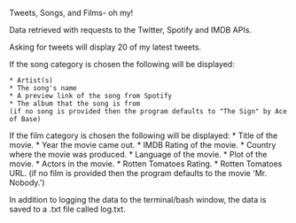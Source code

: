 Tweets, Songs, and Films- oh my!

Data retrieved with requests to the Twitter, Spotify and IMDB APIs.

Asking for tweets will display 20 of my latest tweets.

If the song category is chosen the following will be displayed:

    * Artist(s)
    * The song's name
    * A preview link of the song from Spotify
    * The album that the song is from
    (if no song is provided then the program defaults to "The Sign" by Ace of Base)
 
 If the film category is chosen the following will be displayed:
    * Title of the movie.
    * Year the movie came out.
    * IMDB Rating of the movie.
    * Country where the movie was produced.
    * Language of the movie.
    * Plot of the movie.
    * Actors in the movie.
    * Rotten Tomatoes Rating.
    * Rotten Tomatoes URL.
     (if no film is provided then the program defaults to the movie 'Mr. Nobody.')
     
In addition to logging the data to the terminal/bash window, the data is saved to a .txt file called log.txt.
